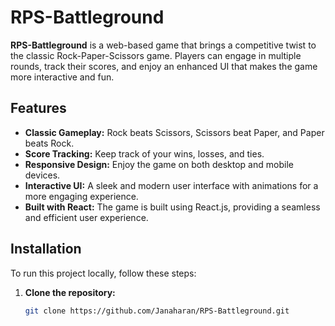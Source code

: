 # RPS-Battleground

**RPS-Battleground** is a web-based game that brings a competitive twist to the classic Rock-Paper-Scissors game. Players can engage in multiple rounds, track their scores, and enjoy an enhanced UI that makes the game more interactive and fun.

## Features

- **Classic Gameplay:** Rock beats Scissors, Scissors beat Paper, and Paper beats Rock.
- **Score Tracking:** Keep track of your wins, losses, and ties.
- **Responsive Design:** Enjoy the game on both desktop and mobile devices.
- **Interactive UI:** A sleek and modern user interface with animations for a more engaging experience.
- **Built with React:** The game is built using React.js, providing a seamless and efficient user experience.

## Installation

To run this project locally, follow these steps:

1. **Clone the repository:**
   ```bash
   git clone https://github.com/Janaharan/RPS-Battleground.git
